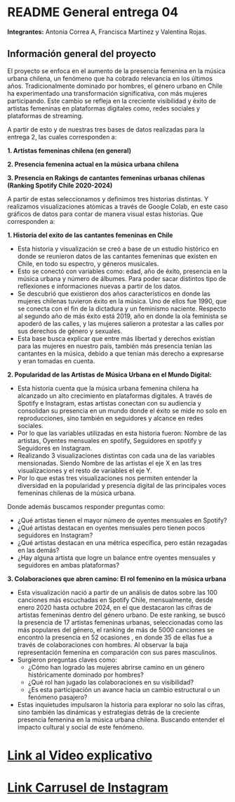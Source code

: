 # README General entrega 04

**Integrantes:** Antonia Correa A, Francisca Martínez y Valentina Rojas.

## **Información general del proyecto**

El proyecto se enfoca en el aumento de la presencia femenina en la música urbana chilena, un fenómeno que ha cobrado relevancia en los últimos años. Tradicionalmente dominado por hombres, el género urbano en Chile ha experimentado una transformación significativa, con más mujeres participando. Este cambio se refleja en la creciente visibilidad y éxito de artistas femeninas en plataformas digitales como, redes sociales y plataformas de streaming.

A partir de esto y de nuestras tres bases de datos realizadas para la entrega 2, las cuales corresponden a:

**1. Artistas femeninas chilena (en general)**

**2. Presencia femenina actual en la música urbana chilena**

**3. Presencia en Rakings de cantantes femeninas urbanas chilenas (Ranking Spotify Chile 2020-2024)**

A partir de estas seleccionamos y definimos tres historias distintas. Y realizamos visualizaciones atómicas a través de Google Colab, en este caso gráficos de datos para contar de manera visual estas historias. Que corresponden a:

**1. Historia del exito de las cantantes femeninas en Chile**

- Esta historia y visualización se creó a base de un estudio histórico en donde se reunieron datos de las cantantes femeninas que existen en Chile, en todo su espectro, y géneros musicales.
- Esto se conectó con variables como: edad, año de éxito, presencia en la música urbana y número de álbumes. Para poder sacar distintos tipo de reflexiones e informaciones nuevas a partir de los datos.
- Se descubrió que existieron dos años característicos en donde las mujeres chilenas tuvieron éxito en la música. Uno de ellos fue 1990, que se conecta con el fin de la dictadura y un feminismo naciente. Respecto al segundo año de más éxito está 2019, año en donde la ola feminista se apoderó de las calles, y las mujeres salieron a protestar a las calles por sus derechos de género y sexuales. 
- Esta base busca explicar que entre más libertad y derechos existían para las mujeres en nuestro país, también más presencia tenían las cantantes en la música, debido a que tenían más derecho a expresarse y eran tomadas en cuenta.

**2. Popularidad de las Artistas de Música Urbana en el Mundo Digital:** 

- Esta historia cuenta que la música urbana femenina chilena ha alcanzado un alto crecimiento en plataformas digitales. A través de Spotify e Instagram, estas artistas conectan con su audiencia y consolidan su presencia en un mundo donde el éxito se mide no solo en reproducciones, sino también en seguidores y alcance en redes sociales.
- Por lo que las variables utilizadas en esta historia fueron: Nombre de las artistas, Oyentes mensuales en spotify, Seguidores en spotify y Seguidores en Instagram. 
- Realizando 3 visualizaciones distintas con cada una de las variables mensionadas. Siendo Nombre de las artistas el eje X en las tres visualizaciones y el resto de variables el eje Y.
- Por lo que estas tres visualizaciones nos permiten entender la diversidad en la popularidad y presencia digital de las principales voces femeninas chilenas de la música urbana.

Donde además buscamos responder preguntas como:
   + ¿Qué artistas tienen el mayor número de oyentes mensuales en Spotify?
   + ¿Qué artistas destacan en oyentes mensuales pero tienen pocos seguidores en Instagram? 
   + ¿Qué artistas destacan en una métrica específica, pero están rezagadas en las demás?
   + ¿Hay alguna artista que logre un balance entre oyentes mensuales y seguidores en ambas plataformas?

**3. Colaboraciones que abren camino: El rol femenino en la música urbana**

- Esta visualización nació a partir de un análisis de datos sobre las 100 canciones más escuchadas en Spotify Chile, mensualmente, desde enero 2020 hasta octubre 2024, en el que destacaron las cifras de artistas femeninas dentro del género urbano. De este ranking, se buscó la presencia de 17 artistas femeninas urbanas, seleccionadas como las más populares del género, el ranking de más de 5000 canciones se encontró la presencia en 52 ocasiones , en donde 35 de ellas fue a través de colaboraciones con hombres. Al observar la baja representación femenina en comparación con sus pares masculinos. 
- Surgieron preguntas claves como:
   + ¿Cómo han logrado las mujeres abrirse camino en un género históricamente dominado por hombres? 
   + ¿Qué rol han jugado las colaboraciones en su visibilidad? 
   + ¿Es esta participación un avance hacia un cambio estructural o un fenómeno pasajero? 
- Estas inquietudes impulsaron la historia para explorar no solo las cifras, sino también las dinámicas y estrategias detrás de la creciente presencia femenina en la música urbana chilena. Buscando entender el impacto cultural y social de este fenómeno.



# [Link al Video explicativo](https://youtu.be/iVdkLWL8TVw?feature=shared)

# [Link Carrusel de Instagram](https://www.canva.com/design/DAGP7xUFWqU/b_M0QcjTde7bdJRORtYYVA/edit?utm_content=DAGP7xUFWqU&utm_campaign=designshare&utm_medium=link2&utm_source=sharebutton)